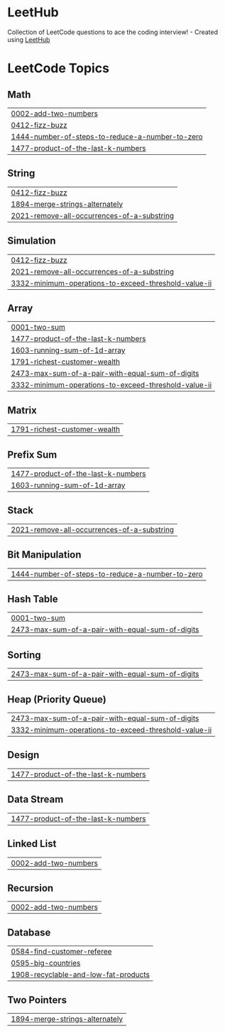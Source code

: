 # LeetHub
Collection of LeetCode questions to ace the coding interview! - Created using [LeetHub](https://github.com/QasimWani/LeetHub)

<!---LeetCode Topics Start-->
# LeetCode Topics
## Math
|  |
| ------- |
| [0002-add-two-numbers](https://github.com/yhc509/LeetHub/tree/master/0002-add-two-numbers) |
| [0412-fizz-buzz](https://github.com/yhc509/LeetHub/tree/master/0412-fizz-buzz) |
| [1444-number-of-steps-to-reduce-a-number-to-zero](https://github.com/yhc509/LeetCode/tree/master/1444-number-of-steps-to-reduce-a-number-to-zero) |
| [1477-product-of-the-last-k-numbers](https://github.com/yhc509/LeetHub/tree/master/1477-product-of-the-last-k-numbers) |
## String
|  |
| ------- |
| [0412-fizz-buzz](https://github.com/yhc509/LeetHub/tree/master/0412-fizz-buzz) |
| [1894-merge-strings-alternately](https://github.com/yhc509/LeetHub/tree/master/1894-merge-strings-alternately) |
| [2021-remove-all-occurrences-of-a-substring](https://github.com/yhc509/LeetHub/tree/master/2021-remove-all-occurrences-of-a-substring) |
## Simulation
|  |
| ------- |
| [0412-fizz-buzz](https://github.com/yhc509/LeetHub/tree/master/0412-fizz-buzz) |
| [2021-remove-all-occurrences-of-a-substring](https://github.com/yhc509/LeetHub/tree/master/2021-remove-all-occurrences-of-a-substring) |
| [3332-minimum-operations-to-exceed-threshold-value-ii](https://github.com/yhc509/LeetHub/tree/master/3332-minimum-operations-to-exceed-threshold-value-ii) |
## Array
|  |
| ------- |
| [0001-two-sum](https://github.com/yhc509/LeetHub/tree/master/0001-two-sum) |
| [1477-product-of-the-last-k-numbers](https://github.com/yhc509/LeetHub/tree/master/1477-product-of-the-last-k-numbers) |
| [1603-running-sum-of-1d-array](https://github.com/yhc509/LeetHub/tree/master/1603-running-sum-of-1d-array) |
| [1791-richest-customer-wealth](https://github.com/yhc509/LeetHub/tree/master/1791-richest-customer-wealth) |
| [2473-max-sum-of-a-pair-with-equal-sum-of-digits](https://github.com/yhc509/LeetHub/tree/master/2473-max-sum-of-a-pair-with-equal-sum-of-digits) |
| [3332-minimum-operations-to-exceed-threshold-value-ii](https://github.com/yhc509/LeetHub/tree/master/3332-minimum-operations-to-exceed-threshold-value-ii) |
## Matrix
|  |
| ------- |
| [1791-richest-customer-wealth](https://github.com/yhc509/LeetHub/tree/master/1791-richest-customer-wealth) |
## Prefix Sum
|  |
| ------- |
| [1477-product-of-the-last-k-numbers](https://github.com/yhc509/LeetHub/tree/master/1477-product-of-the-last-k-numbers) |
| [1603-running-sum-of-1d-array](https://github.com/yhc509/LeetHub/tree/master/1603-running-sum-of-1d-array) |
## Stack
|  |
| ------- |
| [2021-remove-all-occurrences-of-a-substring](https://github.com/yhc509/LeetHub/tree/master/2021-remove-all-occurrences-of-a-substring) |
## Bit Manipulation
|  |
| ------- |
| [1444-number-of-steps-to-reduce-a-number-to-zero](https://github.com/yhc509/LeetCode/tree/master/1444-number-of-steps-to-reduce-a-number-to-zero) |
## Hash Table
|  |
| ------- |
| [0001-two-sum](https://github.com/yhc509/LeetHub/tree/master/0001-two-sum) |
| [2473-max-sum-of-a-pair-with-equal-sum-of-digits](https://github.com/yhc509/LeetHub/tree/master/2473-max-sum-of-a-pair-with-equal-sum-of-digits) |
## Sorting
|  |
| ------- |
| [2473-max-sum-of-a-pair-with-equal-sum-of-digits](https://github.com/yhc509/LeetHub/tree/master/2473-max-sum-of-a-pair-with-equal-sum-of-digits) |
## Heap (Priority Queue)
|  |
| ------- |
| [2473-max-sum-of-a-pair-with-equal-sum-of-digits](https://github.com/yhc509/LeetHub/tree/master/2473-max-sum-of-a-pair-with-equal-sum-of-digits) |
| [3332-minimum-operations-to-exceed-threshold-value-ii](https://github.com/yhc509/LeetHub/tree/master/3332-minimum-operations-to-exceed-threshold-value-ii) |
## Design
|  |
| ------- |
| [1477-product-of-the-last-k-numbers](https://github.com/yhc509/LeetHub/tree/master/1477-product-of-the-last-k-numbers) |
## Data Stream
|  |
| ------- |
| [1477-product-of-the-last-k-numbers](https://github.com/yhc509/LeetHub/tree/master/1477-product-of-the-last-k-numbers) |
## Linked List
|  |
| ------- |
| [0002-add-two-numbers](https://github.com/yhc509/LeetHub/tree/master/0002-add-two-numbers) |
## Recursion
|  |
| ------- |
| [0002-add-two-numbers](https://github.com/yhc509/LeetHub/tree/master/0002-add-two-numbers) |
## Database
|  |
| ------- |
| [0584-find-customer-referee](https://github.com/yhc509/LeetHub/tree/master/0584-find-customer-referee) |
| [0595-big-countries](https://github.com/yhc509/LeetHub/tree/master/0595-big-countries) |
| [1908-recyclable-and-low-fat-products](https://github.com/yhc509/LeetHub/tree/master/1908-recyclable-and-low-fat-products) |
## Two Pointers
|  |
| ------- |
| [1894-merge-strings-alternately](https://github.com/yhc509/LeetHub/tree/master/1894-merge-strings-alternately) |
<!---LeetCode Topics End-->
